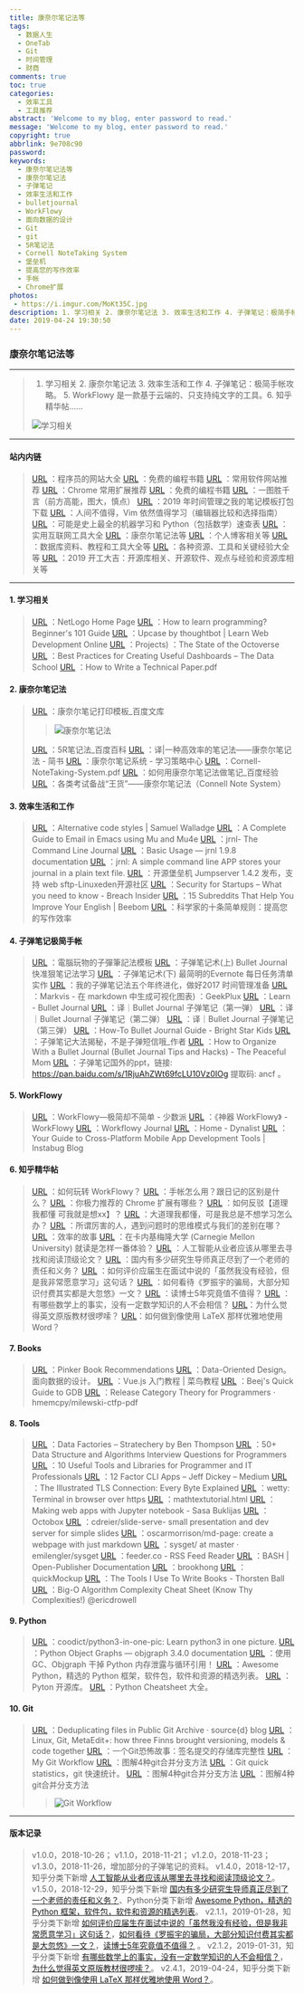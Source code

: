 ```yaml
---
title: 康奈尔笔记法等
tags:
  - 数据人生
  - OneTab
  - Git
  - 时间管理
  - 财商
comments: true
toc: true
categories:
  - 效率工具
  - 工具推荐
abstract: 'Welcome to my blog, enter password to read.'
message: 'Welcome to my blog, enter password to read.'
copyright: true
abbrlink: 9e708c90
password:
keywords:
  - 康奈尔笔记法等
  - 康奈尔笔记法
  - 子弹笔记
  - 效率生活和工作
  - bulletjournal
  - WorkFlowy
  - 面向数据的设计
  - Git
  - git
  - 5R笔记法
  - Cornell NoteTaking System
  - 堡垒机
  - 提高您的写作效率
  - 手帐
  - Chrome扩展
photos:
 - https://i.imgur.com/MoKt35C.jpg
description: 1. 学习相关 2. 康奈尔笔记法 3. 效率生活和工作 4. 子弹笔记：极简手帐攻略。 5. WorkFlowy 是一款基于云端的、只支持纯文字的工具。 6. 知乎精华帖……
date: 2019-04-24 19:30:50
---
```

<script type="text/javascript" src="/js/src/bai.js"></script>

### 康奈尔笔记法等
---
> 1. 学习相关 2. 康奈尔笔记法 3. 效率生活和工作 4. 子弹笔记：极简手帐攻略。 5. WorkFlowy 是一款基于云端的、只支持纯文字的工具。6. 知乎精华帖……
>
> ![学习相关](https://i.imgur.com/Q5F6nN5.png)

---
#### 站内内链
> [URL](/archives/4f25f01c.html) ：程序员的网站大全
> [URL](/archives/5cc771ed.html) ：免费的编程书籍
> [URL](/archives/6f958ce8.html) ：常用软件网站推荐
> [URL](/archives/d8d6241.html) ：Chrome 常用扩展推荐
> [URL](/archives/5cc771ed.html) ：免费的编程书籍
> [URL](/archives/ba320aa2.html) ：一图胜千言（前方高能，图大，慎点）
> [URL](/archives/15582198.html) ：2019 年时间管理之我的笔记模板打包下载
> [URL](/archives/a7a1df11.html) ：人间不值得，Vim 依然值得学习（编辑器比较和选择指南）
> [URL](/archives/5bf43b3d.html) ：可能是史上最全的机器学习和 Python（包括数学）速查表
> [URL](/archives/ecc73a73.html) ：实用互联网工具大全
> [URL](/archives/9e708c90.html) ：康奈尔笔记法等
> [URL](/archives/4875a258.html) ：个人博客相关等
> [URL](/archives/509e5638.html) ：数据库资料、教程和工具大全等
> [URL](/archives/278fb2c3.html) ：各种资源、工具和关键经验大全等
> [URL](/archives/95dd51c2.html) ：2019 开工大吉：开源库相关、开源软件、观点与经验和资源库相关等
---


#### 1. 学习相关
> [URL](https://ccl.northwestern.edu/netlogo/) ：NetLogo Home Page
> [URL](https://hackr.io/blog/how-to-learn-programming) ：How to learn programming? Beginner's 101 Guide
> [URL](https://thoughtbot.com/upcase) ：Upcase by thoughtbot | Learn Web Development Online
> [URL](https://octoverse.github.com/projects) ：Projects) ：The State of the Octoverse
> [URL](https://dataschool.com/courses/dashboards-best-practices/) ：Best Practices for Creating Useful Dashboards – The Data School
> [URL](https://pdfs.semanticscholar.org/441f/ac7c2020e1c8f0d32adffca697bbb8a198a1.pdf) ：How to Write a Technical Paper.pdf

#### 2. 康奈尔笔记法
> [URL](https://wenku.baidu.com/view/920df68a783e0912a3162a17.html) ：康奈尔笔记打印模板_百度文库
>>
>> ![康奈尔笔记法](https://i.imgur.com/1Ut3Gg0.png)
>
> [URL](https://baike.baidu.com/item/5R%E7%AC%94%E8%AE%B0%E6%B3%95/11004959) ：5R笔记法_百度百科
> [URL](https://www.jianshu.com/p/f7a7000f93b6) ：译|一种高效率的笔记法——康奈尔笔记法 - 简书
> [URL](http://lsc.cornell.edu/notes.html?utm_source=wanqu.co&utm_campaign=Wanqu+Daily&utm_medium=website) ：康奈尔笔记系统 - 学习策略中心
> [URL](http://lsc.cornell.edu/wp-content/uploads/2016/10/Cornell-NoteTaking-System.pdf) ：Cornell-NoteTaking-System.pdf
> [URL](https://jingyan.baidu.com/article/148a1921c0beeb4d71c3b1fa.html) ：如何用康奈尔笔记法做笔记_百度经验
> [URL](https://www.douban.com/note/669573612/) ：各类考试备战“王货”——康奈尔笔记法（Connell Note System）

#### 3. 效率生活和工作
> [URL](https://swalladge.id.au/archives/2018/10/15/alternative-code-styles/) ：Alternative code styles | Samuel Walladge
> [URL](http://cachestocaches.com/2017/3/complete-guide-email-emacs-using-mu-and-/) ：A Complete Guide to Email in Emacs using Mu and Mu4e
> [URL](http://jrnl.sh/) ：jrnl- The Command Line Journal
> [URL](http://jrnl.sh/usage.html) ：Basic Usage — jrnl 1.9.8 documentation
> [URL](https://github.com/maebert/jrnl) ：jrnl: A simple command line APP stores your journal in a plain text file.
> [URL](http://www.linuxeden.com/a/37501) ：开源堡垒机 Jumpserver 1.4.2 发布，支持 web sftp-Linuxeden开源社区
> [URL](https://breachinsider.com/blog/2018/security-for-startups-what-you-need-to-know/) ：Security for Startups – What you need to know - Breach Insider
> [URL](https://beebom.com/subreddits-improve-english/) ：15 Subreddits That Help You Improve Your English | Beebom
> [URL](https://journals.plos.org/ploscompbiol/article?id=10.1371/journal.pcbi.1006379) ：科学家的十条简单规则：提高您的写作效率

#### 4. 子弹笔记极简手帐
> [URL](https://www.evernote.com/client/snv?noteGuid=5d72cb76-775e-4538-8915-99b2caa75d31&noteKey=4bad8519e74a4491&sn=https%3A%2F%2Fwww.evernote.com%2Fshard%2Fs1%2Fsh%2F5d72cb76-775e-4538-8915-99b2caa75d31%2F4bad8519e74a4491&exp=ENB3907&title=%25E9%259B%25BB%25E8%2585%25A6%25E7%258E%25A9%25E7%2589%25A9%25E7%259A%2584%25E5%25AD%2590%25E5%25BD%2588%25E7%25AD%2586%25E8%25A8%2598%25E6%25B3%2595%25E6%25A8%25A1%25E6%259D%25BF) ：電腦玩物的子彈筆記法模板
> [URL](https://www.playpcesor.com/2015/12/bullet-journal.html) ：子弹笔记术(上) Bullet Journal 快准狠笔记法学习
> [URL](https://www.playpcesor.com/2016/04/evernote-bullet-journal.html) ：子弹笔记术(下) 最简明的Evernote 每日任务清单实作
> [URL](https://www.playpcesor.com/2016/12/2017-bullet-journal-evernote.html) ：我的子弹笔记法五个年终进化，做好2017 时间管理准备
> [URL](https://geekplux.com/2017/07/14/what-is-markvis-md) ：Markvis - 在 markdown 中生成可视化图表) ：GeekPlux
> [URL](https://bulletjournal.com/pages/learn) ：Learn - Bullet Journal
> [URL](https://www.douban.com/note/611405225/) ：译｜Bullet Journal 子弹笔记（第一弹）
> [URL](https://www.douban.com/note/611444402/) ：译｜Bullet Journal 子弹笔记（第二弹）
> [URL](https://www.douban.com/note/611446191/) ：译｜Bullet Journal 子弹笔记（第三弹）
> [URL](https://www.brightstarkids.com.au/blog/organising/bullet-journal/) ：How-To Bullet Journal Guide - Bright Star Kids
> [URL](http://www.sohu.com/a/273944040_260419) ：子弹笔记大法揭秘，不是子弹短信哦_作者
> [URL](https://thepeacefulmom.com/2017/02/21/how-to-organize-with-a-bullet-journal-bullet-journal-tips-and-hacks/) ：How to Organize With a Bullet Journal (Bullet Journal Tips and Hacks) - The Peaceful Mom
> [URL](https://pan.baidu.com/s/1RjuAhZWt69fcLU10Vz0IOg) ：子弹笔记国外的ppt，链接: https://pan.baidu.com/s/1RjuAhZWt69fcLU10Vz0IOg 提取码: ancf 。

#### 5. WorkFlowy
> [URL](https://sspai.com/post/44306) ：WorkFlowy—极简却不简单 - 少数派
> [URL](https://workflowy.com/s/HAsU.QK5rz28u09) ：《神器 WorkFlowy》 - WorkFlowy
> [URL](https://hackernoon.com/workflowy-journal-d33405065d64) ：Workflowy Journal
> [URL](https://dynalist.io/) ：Home - Dynalist
> [URL](https://instabug.com/blog/cross-platform-development/?utm_source=reddit&utm_medium=social&utm_content=cross_platform_development) ：Your Guide to Cross-Platform Mobile App Development Tools | Instabug Blog

#### 6. 知乎精华帖
> [URL](https://www.zhihu.com/question/20491194/answer/276318495) ：如何玩转 WorkFlowy？
> [URL](https://www.zhihu.com/question/20686069) ：手帐怎么用？跟日记的区别是什么？
> [URL](https://www.zhihu.com/question/19594682) ：你极力推荐的 Chrome 扩展有哪些？
> [URL](https://www.zhihu.com/question/40651541) ：如何反驳【道理我都懂 可我就是想xx】？
> [URL](https://www.zhihu.com/question/52970841) ：大道理我都懂，可是我总是不想学习怎么办？
> [URL](https://www.zhihu.com/question/301459876) ：所谓厉害的人，遇到问题时的思维模式与我们的差别在哪？
> [URL](https://zhuanlan.zhihu.com/p/50390309) ：效率的故事
> [URL](https://www.zhihu.com/question/24295398) ：在卡内基梅隆大学 (Carnegie Mellon University) 就读是怎样一番体验？
> [URL](https://www.zhihu.com/question/303022763) ：人工智能从业者应该从哪里去寻找和阅读顶级论文？
> [URL](https://www.zhihu.com/question/302101859) ：国内有多少研究生导师真正尽到了一个老师的责任和义务？
> [URL](https://www.zhihu.com/question/26637304) ：如何评价应届生在面试中说的「虽然我没有经验，但是我非常愿意学习」这句话？
> [URL](https://www.zhihu.com/question/67168122) ：如何看待《罗振宇的骗局，大部分知识付费其实都是大忽悠》一文？
> [URL](https://www.zhihu.com/question/305685063) ：读博士5年究竟值不值得？
> [URL](https://www.zhihu.com/question/288093713) ：有哪些数学上的事实，没有一定数学知识的人不会相信？
> [URL](https://www.zhihu.com/question/22241846)：为什么觉得英文原版教材很啰嗦？
> [URL](https://www.zhihu.com/question/20541531)：如何做到像使用 LaTeX 那样优雅地使用 Word？

#### 7. Books
> [URL](https://docs.google.com/spreadsheets/d/e/2PACX-1vQDca1iI1GgcMwBl65XRvJaAnZOv6sCjmAamy_7cioVMV4U_VnBksgZrIKTe5P4aneEXtion1ZA7iPe/pubhtml#) ：Pinker Book Recommendations
> [URL](http://www.dataorienteddesign.com/dodbook/) ：Data-Oriented Design。面向数据的设计。
> [URL](http://www.runoob.com/w3cnote/vue-js-quickstart.html) ：Vue.js 入门教程 | 菜鸟教程
> [URL](https://beej.us/guide/bggdb/) ：Beej's Quick Guide to GDB
> [URL](https://github.com/hmemcpy/milewski-ctfp-pdf/releases/tag/v1.0.0) ：Release Category Theory for Programmers · hmemcpy/milewski-ctfp-pdf


#### 8. Tools
> [URL](https://stratechery.com/2018/data-factories/) ：Data Factories – Stratechery by Ben Thompson
> [URL](https://hackernoon.com/50-data-structure-and-algorithms-interview-questions-for-programmers-b4b1ac61f5b0) ：50+ Data Structure and Algorithms Interview Questions for Programmers
> [URL](https://hackernoon.com/10-useful-tools-and-libraries-for-programmer-and-it-professionals-914e64e0eabc) ：10 Useful Tools and Libraries for Programmer and IT Professionals
> [URL](https://medium.com/@jdxcode/12-factor-cli-apps-dd3c227a0e46) ：12 Factor CLI Apps – Jeff Dickey – Medium
> [URL](https://tls.ulfheim.net/) ：The Illustrated TLS Connection: Every Byte Explained
> [URL](https://github.com/krishnasrinivas/wetty) ：wetty: Terminal in browser over https
> [URL](http://www.forkosh.com/mathtextutorial.html) ：mathtextutorial.html
> [URL](http://buklijas.info/blog/2018/10/01/making-web-apps-with-jupyter-notebook/) ：Making web apps with Jupyter notebook - Sasa Buklijas
> [URL](https://octobox.io/) ：Octobox
> [URL](https://github.com/cdreier/slide-serve) ：cdreier/slide-serve- small presentation and dev server for simple slides
> [URL](https://github.com/oscarmorrison/md-page) ：oscarmorrison/md-page: create a webpage with just markdown
> [URL](https://github.com/emilengler/sysget?files=1) ：sysget/ at master · emilengler/sysget
> [URL](https://feeder.co/installed) ：feeder.co - RSS Feed Reader
> [URL](http://chrisanthropic.github.io/Open-Publisher-Documentation//use/bash.html) ：BASH | Open-Publisher Documentation
> [URL](https://github.com/brookhong) ：brookhong
> [URL](https://jdittrich.github.io/quickMockup/) ：quickMockup
> [URL](https://thorstenball.com/blog/2018/09/04/the-tools-i-use-to-write-books/) ：The Tools I Use To Write Books - Thorsten Ball
> [URL](http://bigocheatsheet.com/) ：Big-O Algorithm Complexity Cheat Sheet (Know Thy Complexities!) @ericdrowell

#### 9. Python
> [URL](https://github.com/coodict/python3-in-one-pic) ：coodict/python3-in-one-pic: Learn python3 in one picture.
> [URL](https://mg.pov.lt/objgraph/) ：Python Object Graphs — objgraph 3.4.0 documentation
> [URL](http://python.jobbole.com/88827/) ：使用 GC、Objgraph 干掉 Python 内存泄露与循环引用！
> [URL](https://python.libhunt.com/) ：Awesome Python，精选的 Python 框架，软件包，软件和资源的精选列表。
> [URL](https://github.com/mahmoud/awesome-python-applications) ：Pyton 开源库。
> [URL](https://gto76.github.io/python-cheatsheet/) ：Python Cheatsheet 大全。

#### 10. Git
> [URL](https://blog.sourced.tech/post/deduplicating_pga_with_apollo/) ：Deduplicating files in Public Git Archive · source{d} blog
> [URL](http://www.metacase.com/blogs/stevek/blogView?entry=3714903141) ：Linux, Git, MetaEdit+: how three Finns brought versioning, models & code together
> [URL](https://mikegerwitz.com/papers/git-horror-story) ：一个Git恐怖故事：签名提交的存储库完整性
> [URL](https://blog.osteele.com/2008/05/my-git-workflow/) ：My Git Workflow
> [URL](https://yanhaijing.com/git/2017/07/14/four-method-for-git-merge/) ：图解4种git合并分支方法
> [URL](https://lukasmestan.com/git-quick-stats//) ：Git quick statistics，git 快速统计。
> [URL](https://yanhaijing.com/git/2017/07/14/four-method-for-git-merge/) ：图解4种git合并分支方法
> [URL](https://yanhaijing.com/git/2017/07/14/four-method-for-git-merge/) ：图解4种git合并分支方法
>>
>> ![Git Workflow](https://i.imgur.com/btxXEAN.png)

---

#### 版本记录
> v1.0.0，2018-10-26；
> v1.1.0，2018-11-21；
> v1.2.0，2018-11-23；
> v1.3.0，2018-11-26，增加部分的子弹笔记的资料。
> v1.4.0，2018-12-17，知乎分类下新增  [人工智能从业者应该从哪里去寻找和阅读顶级论文？](https://www.zhihu.com/question/303022763)。
> v1.5.0，2018-12-29，知乎分类下新增  [国内有多少研究生导师真正尽到了一个老师的责任和义务？](https://www.zhihu.com/question/302101859)、Python分类下新增 [Awesome Python，精选的 Python 框架，软件包，软件和资源的精选列表](https://python.libhunt.com/)。
> v2.1.1，2019-01-28，知乎分类下新增  [如何评价应届生在面试中说的「虽然我没有经验，但是我非常愿意学习」这句话？](https://www.zhihu.com/question/26637304)，[如何看待《罗振宇的骗局，大部分知识付费其实都是大忽悠》一文？](https://www.zhihu.com/question/67168122)，[读博士5年究竟值不值得？](https://www.zhihu.com/question/305685063) 。
> v2.1.2，2019-01-31，知乎分类下新增  [有哪些数学上的事实，没有一定数学知识的人不会相信？](https://www.zhihu.com/question/288093713)，[为什么觉得英文原版教材很啰嗦？](https://www.zhihu.com/question/22241846)。
> v2.4.1，2019-04-24，知乎分类下新增  [如何做到像使用 LaTeX 那样优雅地使用 Word？](https://www.zhihu.com/question/20541531)。

